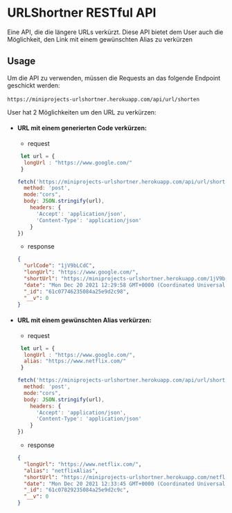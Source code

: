 # URLShortner RESTful API
Eine API, die die längere URLs verkürzt. Diese API bietet dem User auch die Möglichkeit, den Link mit einem gewünschten Alias zu verkürzen

## Usage
Um die API zu verwenden, müssen die Requests an das folgende Endpoint geschickt werden: <br><br>
`https://miniprojects-urlshortner.herokuapp.com/api/url/shorten`

User hat 2 Möglichkeiten um den URL zu verkürzen:
  - #### URL mit einem generierten Code verkürzen:
    * request
    ```javascript
     let url = {
      longUrl : "https://www.google.com/"
     }

    fetch('https://miniprojects-urlshortner.herokuapp.com/api/url/shorten', {
      method: 'post',
      mode:"cors",
      body: JSON.stringify(url),
        headers: {
          'Accept': 'application/json',
          'Content-Type': 'application/json'
        }
    })
    ```
    *  response
    ```json
    {
      "urlCode": "1jV9bLCdC",
      "longUrl": "https://www.google.com/",
      "shortUrl": "https://miniprojects-urlshortner.herokuapp.com/1jV9bLCdC",
      "date": "Mon Dec 20 2021 12:29:58 GMT+0000 (Coordinated Universal Time)",
      "_id": "61c07746235084a25e9d2c98",
      "__v": 0
    }
    ```
  - #### URL mit einem gewünschten Alias verkürzen:
    * request
    ```javascript
     let url = {
      longUrl : "https://www.google.com/",
      alias: "https://www.netflix.com/"
     }

    fetch('https://miniprojects-urlshortner.herokuapp.com/api/url/shorten', {
      method: 'post',
      mode:"cors",
      body: JSON.stringify(url),
        headers: {
          'Accept': 'application/json',
          'Content-Type': 'application/json'
        }
    })
    ```
    * response
    ```json
    {
      "longUrl": "https://www.netflix.com/",
      "alias": "netflixAlias",
      "shortUrl": "https://miniprojects-urlshortner.herokuapp.com/netflixAlias",
      "date": "Mon Dec 20 2021 12:33:45 GMT+0000 (Coordinated Universal Time)",
      "_id": "61c07829235084a25e9d2c9c",
      "__v": 0
    }
    ```
